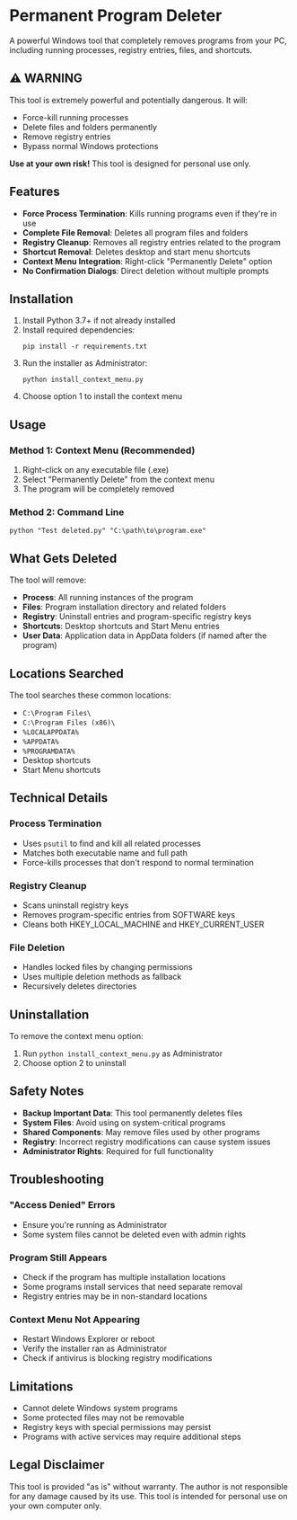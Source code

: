 # Permanent Program Deleter

A powerful Windows tool that completely removes programs from your PC, including running processes, registry entries, files, and shortcuts.

## ⚠️ WARNING
This tool is extremely powerful and potentially dangerous. It will:
- Force-kill running processes
- Delete files and folders permanently
- Remove registry entries
- Bypass normal Windows protections

**Use at your own risk!** This tool is designed for personal use only.

## Features

- **Force Process Termination**: Kills running programs even if they're in use
- **Complete File Removal**: Deletes all program files and folders
- **Registry Cleanup**: Removes all registry entries related to the program
- **Shortcut Removal**: Deletes desktop and start menu shortcuts
- **Context Menu Integration**: Right-click "Permanently Delete" option
- **No Confirmation Dialogs**: Direct deletion without multiple prompts

## Installation

1. Install Python 3.7+ if not already installed
2. Install required dependencies:
   ```
   pip install -r requirements.txt
   ```
3. Run the installer as Administrator:
   ```
   python install_context_menu.py
   ```
4. Choose option 1 to install the context menu

## Usage

### Method 1: Context Menu (Recommended)
1. Right-click on any executable file (.exe)
2. Select "Permanently Delete" from the context menu
3. The program will be completely removed

### Method 2: Command Line
```
python "Test deleted.py" "C:\path\to\program.exe"
```

## What Gets Deleted

The tool will remove:
- **Process**: All running instances of the program
- **Files**: Program installation directory and related folders
- **Registry**: Uninstall entries and program-specific registry keys
- **Shortcuts**: Desktop shortcuts and Start Menu entries
- **User Data**: Application data in AppData folders (if named after the program)

## Locations Searched

The tool searches these common locations:
- `C:\Program Files\`
- `C:\Program Files (x86)\`
- `%LOCALAPPDATA%`
- `%APPDATA%`
- `%PROGRAMDATA%`
- Desktop shortcuts
- Start Menu shortcuts

## Technical Details

### Process Termination
- Uses `psutil` to find and kill all related processes
- Matches both executable name and full path
- Force-kills processes that don't respond to normal termination

### Registry Cleanup
- Scans uninstall registry keys
- Removes program-specific entries from SOFTWARE keys
- Cleans both HKEY_LOCAL_MACHINE and HKEY_CURRENT_USER

### File Deletion
- Handles locked files by changing permissions
- Uses multiple deletion methods as fallback
- Recursively deletes directories

## Uninstallation

To remove the context menu option:
1. Run `python install_context_menu.py` as Administrator
2. Choose option 2 to uninstall

## Safety Notes

- **Backup Important Data**: This tool permanently deletes files
- **System Files**: Avoid using on system-critical programs
- **Shared Components**: May remove files used by other programs
- **Registry**: Incorrect registry modifications can cause system issues
- **Administrator Rights**: Required for full functionality

## Troubleshooting

### "Access Denied" Errors
- Ensure you're running as Administrator
- Some system files cannot be deleted even with admin rights

### Program Still Appears
- Check if the program has multiple installation locations
- Some programs install services that need separate removal
- Registry entries may be in non-standard locations

### Context Menu Not Appearing
- Restart Windows Explorer or reboot
- Verify the installer ran as Administrator
- Check if antivirus is blocking registry modifications

## Limitations

- Cannot delete Windows system programs
- Some protected files may not be removable
- Registry keys with special permissions may persist
- Programs with active services may require additional steps

## Legal Disclaimer

This tool is provided "as is" without warranty. The author is not responsible for any damage caused by its use. This tool is intended for personal use on your own computer only.
